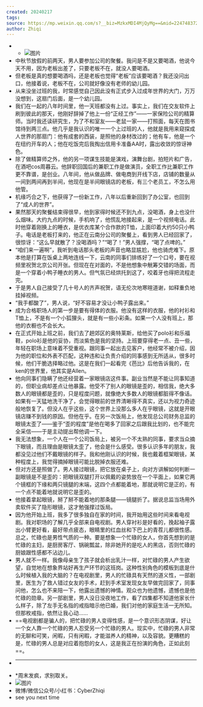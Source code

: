 ```yaml
---
created: 20240217
tags: 
source: https://mp.weixin.qq.com/s?__biz=MzkxMDI4MjQyMg==&mid=2247483725&idx=1&sn=a86a3f6973f34702f6ed98f4e5a6cd74&scene=58&subscene=0
author: Zhiqi
---
```


- - ![图片](assets/2024/Zhiqi/640.jpeg)
- 中秋节放假的前两天，男人要参加公司的聚餐。我问是不是又要喝酒，他说今天不用，因为老板出差了，只要老板不在，就没人要喝酒。
- 但老板是真的想要喝酒吗，还是老板也觉得“老板”应该要喝酒？我还没问出口，他接着说，老板不在，公司就好像没有老师的幼儿园。
- 从来没坐过班的我，时常感觉自己因此没有正式步入过成年世界的大门，万万没想到，这扇门后面，是一个幼儿园。
- 我们在一起的八年时间里，他一天班都没有上过。事实上，我们在交友软件上刷到彼此的那天，他刚好辞掉了他上一份“正经工作”——一家保险公司的精算师。当时我还读研究生，为了不和室友——老鼠一家——打照面，每天在图书馆待到两三点。他几乎是我认识的唯一一个上过班的人，他就是我用来窥探成人世界的那扇门：他有成套的西装，是照他的身材改过的；他有车，他是一个在纽约开车的人；他在吃饭完后我掏出信用卡准备AA时，露出收敛的惊讶神色。
- 除了做精算师之外，他的另一项谋生技能是演戏，演舞台剧，拍短片和广告，在酒吧cos周暮云。他辞职回国后的兼职工作是做演员，全职工作比兼职工作更不靠谱，是创业。八年间，他从做品牌、做电商到开线下店，店铺的数量从一间到两间再到半间，他现在是半间眼镜店的老板，有三个老员工，不怎么用他管。
- 机缘巧合之下，他获得了一份新工作，八年以后重新回到了办公室，也回到了“成人的世界”。
- 果然那天的聚餐结束得很早，他到家得时候还不到九点，没喝酒，身上也没什么烟味。大约九点的时候，手机响了，他慌乱地接起来，是一个视频电话。此时他穿着刚换上的睡衣，是优衣库某个合作款的T恤，上面印着大约50只小鸭子。电话是老板打来的，他正在云南分公司的聚餐上，看到男人已经回家了，很惊讶：“这么早就散了？没喝酒吗？”“喝了！”男人强撑，“喝了点啤的。”
- “咱们来一遍啊”，我听到电话那头老板的声音也略显尴尬，他也骑虎难下。原本他是打算在饭桌上两地连线一下，云南的同事们排练好了一个口号，要在视频里祝贺北京公司开张。但现在在对面的，不是他想象中觥筹交错的场面，而是一个穿着小鸭子睡衣的男人。但气氛已经烘托到这了，咬着牙也得把流程走完。
- 于是男人自己接受了几十号人的齐声祝贺，语无伦次地寒暄道谢，如释重负地挂掉视频。
- “我手都酸了”，男人说，“好不容易才没让小鸭子露出来。”
- 成为合格职场人的第一步是要有得体的衣服。他没有这样的衣服，他的衬衫和T恤上，不是有一个小狐狸头，就是有一些小彩条。如果一个人没有班上，那他的衣橱也不会长大。
- 在正式开始上班之前，我们去了趟郊区的奥特莱斯，给他买了polo衫和乐福鞋，polo衫是他的妥协，而淡紫色是我的坚持。上班要穿得老一点、丑一些，年轻在职场上意味着不受重视。跟同事一起出去见客户，他经常不被介绍，因为他的职位和外表不匹配，这种违和让负责介绍的同事感到无所适从，很多时候，他们干脆选择略过他。这是在我们一起看完《芭比》后他告诉我的，在ken的世界里，他其实是Allen。
- 他向同事们隐瞒了他还经营着一家眼镜店这件事。副业当然是不能让同事知道的，但职业病却差点让他暴露。他受不了别人的眼镜是歪的，相信我，绝大多数人的眼镜都是歪的，只是程度问题，就像绝大多数人的眼镜都脏得不像话。如果有一天猛地洗干净了，会觉得眼前的世界清晰得不真实，还以为视力奇迹般地恢复了。但没人在乎这些，这个世界上没那么多人在乎眼镜，这就是开眼镜店赚不到钱的原因。但他在乎。在另一次饭局上，他发现总公司财务总监的眼镜太歪了——鉴于“歪的程度”是他在喝多了回家之后跟我比划的，也不能完全采信——于是主动提出帮他调一下。
- 我无法想象，一个人在一个公司饭局上，被另一个不太熟的同事，要求当众摘下眼镜，而且理由是眼镜太歪了，他会是什么感受。很多认识多年的朋友，我都没见过他们不戴眼镜的样子。我和他刚认识的时候，我也戴着框架眼镜，某种程度上，我觉得摘掉眼镜可能比脱掉衣服还难。
- 但对方还是照做了。男人接过眼镜，把它放在桌子上，向对方讲解如何判断一副眼镜是不是歪的：把眼镜双腿打开以佩戴的姿势放在一个平面上，如果它两个镜框的下缘和两只镜腿的末端，这四个点都能着地，那就说明它是正的，有一个点不能着地就说明它是歪的。
- 他接着拿起眼镜，掰了掰不能着地的那条腿——镜腿折了。据说总监当场用外卖软件买了隐形眼镜，这才勉强撑过饭局。
- 因为他开始上班，我多了很多独自在家的时间，我开始用这些时间来看电视剧。我对职场的了解几乎全部来自电视剧。男人穿衬衫是好看的，挽起袖子露出小臂更好看，最好带点疲态，眼睛里的红血丝和下巴上的青茬儿都很性感。总之，忙碌也是男性气质的一种。要是想象一个忙碌的女人，你首先想到的是忙碌的主妇，是厨房客厅、锅碗瓢盆，除非她开的是吃人的黑店，否则忙碌的厨娘跟性感都不沾边儿。
- 男人就不一样。我像母亲生了孩子就会析出乳汁一样，对忙碌的男人产生欲望，自觉地在想象界站好再生产环节的这班岗。这种性别角色的模板到底是什么时候植入我的大脑的？在电视剧里，男人的忙碌具有天然的道义性，一部剧里，医生为了救人错过女友的手术，赶到手术室发现女友早做完回家了，同事问他，怎么也不来陪一下，他露出遗憾的神情。观众也为他遗憾，遗憾也是他忙碌的勋章。另一部剧里，男人没日没夜地工作，看了四集都不知道他家长什么样子，除了左手无名指的戒指暗示他已婚，我们对他的家庭生活一无所知。但那枚戒指，依然让我心动……
- ==电视剧都是骗人的，把忙碌的男人变得性感，是一个意识形态阴谋，好让一个女人靠一个忙碌的男人忍受另一个忙碌的男人。现实中，忙碌的男人非常的无聊和可笑，闲暇，只有闲暇，才能滋养人的精神，以及容貌。更糟糕的是，忙碌的男人总是对应着抱怨的女人，这是我正在扮演的角色，正如此刻==。
- ___
- \*周末发疯，求别取关。
- ![图片](assets/2024/Zhiqi/640.1.jpeg)
- 微博/微信公众号/小红书：CyberZhiqi
- see you next time